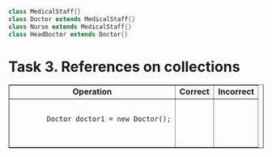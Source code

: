 ```java
class MedicalStaff{}
class Doctor extends MedicalStaff{}
class Nurse extends MedicalStaff{}
class HeadDoctor extends Doctor{}
```
<link rel="stylesheet" href="//cdn.jsdelivr.net/highlight.js/9.10.0/styles/default.min.css">
<script src="//cdn.jsdelivr.net/highlight.js/9.10.0/highlight.min.js"></script>

<h1>Task 3. References on collections</h1>
<table border="1">
	<tr align = "center">
		<td><b>Operation</b></td>
		<td><b>Correct</b></td>
		<td><b>Incorrect</b></td>
	</tr>
	<tr>
		<td>
		<pre>
		<code class="java">
		Doctor doctor1 = new Doctor();
		</code>
		</pre>
		</td>
		<td></td>
		<td></td>
	</tr>
</table>